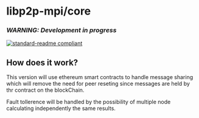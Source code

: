 # libp2p-mpi/core

### *__WARNING: Development in progress__*

[![standard-readme compliant](https://img.shields.io/badge/standard--readme-OK-green.svg?style=flat-square)](https://github.com/RichardLitt/standard-readme)

## How does it work?

This version will use ethereum smart contracts to handle message sharing which will remove the need for peer reseting since messages are held by thr contract on the blockChain.

Fault tollerence will be handled by the possibility of multiple node calculating independently the same results.